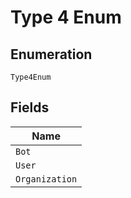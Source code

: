 
# Type 4 Enum

## Enumeration

`Type4Enum`

## Fields

| Name |
|  --- |
| `Bot` |
| `User` |
| `Organization` |

